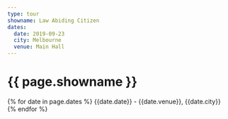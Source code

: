 ```yaml
---
type: tour
showname: Law Abiding Citizen
dates:
  date: 2019-09-23
  city: Melbourne
  venue: Main Hall
---
```


# {{ page.showname }}

{% for date in page.dates %}
  {{date.date}} - {{date.venue}}, {{date.city}}
{% endfor %}
